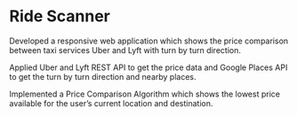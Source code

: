 # Ride Scanner

Developed a responsive web application which shows the price comparison between taxi services Uber and Lyft with turn by turn direction.

Applied Uber and Lyft REST API to get the price data and Google Places API to get the turn by turn direction and nearby places. 

Implemented a Price Comparison Algorithm which shows the lowest price available for the user’s current location and destination.
